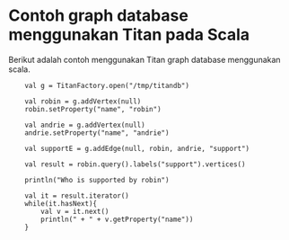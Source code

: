
Contoh graph database menggunakan Titan pada Scala
===================================================

Berikut adalah contoh menggunakan Titan graph database menggunakan scala.

	
        val g = TitanFactory.open("/tmp/titandb")

        val robin = g.addVertex(null)
        robin.setProperty("name", "robin")

        val andrie = g.addVertex(null)
        andrie.setProperty("name", "andrie")

        val supportE = g.addEdge(null, robin, andrie, "support")

        val result = robin.query().labels("support").vertices()

        println("Who is supported by robin")

        val it = result.iterator()
        while(it.hasNext){
            val v = it.next()
            println(" + " + v.getProperty("name"))
        }


